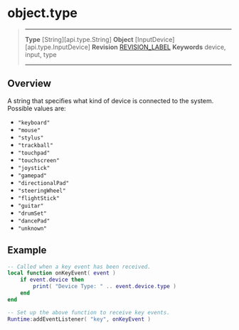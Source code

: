 # object.type

> --------------------- ------------------------------------------------------------------------------------------
> __Type__              [String][api.type.String]
> __Object__            [InputDevice][api.type.InputDevice]
> __Revision__          [REVISION_LABEL](REVISION_URL)
> __Keywords__          device, input, type
> --------------------- ------------------------------------------------------------------------------------------

## Overview

A string that specifies what kind of device is connected to the system. Possible values are:

* `"keyboard"`
* `"mouse"`
* `"stylus"`
* `"trackball"`
* `"touchpad"`
* `"touchscreen"`
* `"joystick"`
* `"gamepad"`
* `"directionalPad"`
* `"steeringWheel"`
* `"flightStick"`
* `"guitar"`
* `"drumSet"`
* `"dancePad"`
* `"unknown"`


## Example

``````lua
-- Called when a key event has been received.
local function onKeyEvent( event )
    if event.device then
    	print( "Device Type: " .. event.device.type )
    end
end

-- Set up the above function to receive key events.
Runtime:addEventListener( "key", onKeyEvent )
``````
